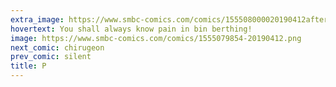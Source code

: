 ```yaml
---
extra_image: https://www.smbc-comics.com/comics/155508000020190412after.png
hovertext: You shall always know pain in bin berthing!
image: https://www.smbc-comics.com/comics/1555079854-20190412.png
next_comic: chirugeon
prev_comic: silent
title: P
---
```


